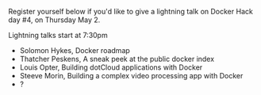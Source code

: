 Register yourself below if you'd like to give a lightning talk on Docker Hack day #4, on Thursday May 2.

Lightning talks start at 7:30pm

* Solomon Hykes, Docker roadmap
* Thatcher Peskens, A sneak peek at the public docker index
* Louis Opter, Building dotCloud applications with Docker
* Steeve Morin, Building a complex video processing app with Docker
* ?